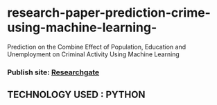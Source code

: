 # research-paper-prediction-crime-using-machine-learning-
Prediction on the Combine Effect of Population, Education and Unemployment on Criminal Activity Using Machine Learning

### Publish site: [Researchgate](https://www.researchgate.net/profile/Soumayadip-Saha/publication/360760205_Prediction_on_the_Combine_Effect_of_Population_Education_and_Unemployment_on_Criminal_Activity_Using_Machine_Learning/links/628c7bc2b5de4f1ad170814e/Prediction-on-the-Combine-Effect-of-Population-Education-and-Unemployment-on-Criminal-Activity-Using-Machine-Learning.pdf)

## TECHNOLOGY USED : **PYTHON**
